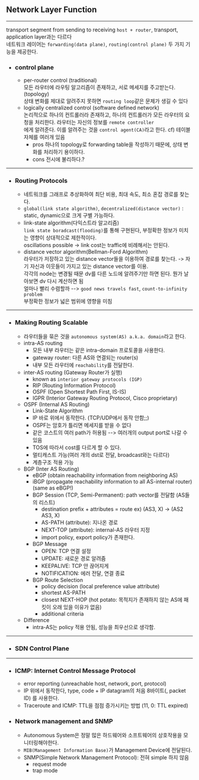 ## Network Layer Function

- - -
transport segment from sending to receiving `host + router`, transport, application layer과는 다르다  
네트워크 레이어는 `forwarding(data plane)`, `routing(control plane)` 두 가지 기능을 제공한다.

- ### control plane
	- per-router control (traditional)  
	  모든 라우터에 라우팅 알고리즘이 존재하고, 서로 메세지를 주고받는다. (topology)  
	  상태 변화를 제대로 알려주지 못하면 `routing loop`같은 문제가 생길 수 있다  
	- logically centralized control (software defined network)      
	  논리적으로 하나의 컨트롤러라 존재하고, 하나의 컨트롤러가 모든 라우터의 요청을 처리한다. 라우터는 자신의 정보를 `remote controller`  
	  에게 알려준다. 이를 알려주는 것을 `control agent(CA)`라고 한다. cf) 테이블 자체를 여러개 있음
		- pros 하나의 topology로 forwarding table을 작성하기 때문에, 상태 변화를 처리하기 용이하다.
		- cons 전시에 불리하다.?
- - - 
- ### Routing Protocols
	- 네트워크를 그래프로 추상화하여 최단 비용, 최대 속도, 최소 혼잡 경로를 찾는다.
	- `global(link state algorithm)`, `decentralized(distance vector)` : static, dynamic으로 크게 구별 가능하다.
	- link-state algorithm(다익스트라 알고리즘)  
	  `link state boradcast(flooding)`를 통해 구현된다, 부정확한 정보가 미치는 영향이 상대적으로 제한적이다.  
	  oscillations possible -> link cost는 traffic에 비례해서는 안된다.
	- distance vector algorithm(Bellman-Ford Algorithm)  
	  라우터가 저장하고 있는 distance vector들을 이용하여 경로를 찾는다. -> 자기 자신과 이웃들이 가지고 있는 distance vector를 이용.  
	  각각의 node는 변경될 때문 dv를 다른 노드에 알려주기만 하면 된다. 뭔가 날아보면 dv 다시 계산하면 됨  
	  얼마나 빨리 수렴할까 --> `good news travels fast`, `count-to-infinity problem`  
	  부정확한 정보가 넓은 범위에 영향을 미침
- - -
- ### Making Routing Scalable
	- 라우터들을 묶은 것을 `autonomous system(AS) a.k.a. domain`라고 한다.  
	- intra-AS routing
	  - 모든 내부 라우터는 같은 intra-domain 프로토콜을 사용한다.
	  - gateway router: 다른 AS와 연결되는 router(s)
	  - 내부 모든 라우터에 `reachability`를 전달한다.
	- inter-AS routing (Gateway Router가 실행)
	  - known as `interior gateway protocols (IGP)`
	  - RIP (Routing Information Protocol)
	  - OSPF (Open Shortest Path First, IS-IS)
	  - IGPR (Interior Gateway Routing Protocol, Cisco proprietary)
	- OSPF (Internal AS Routing)
	  - Link-State Algorithm
	  - IP 바로 위에서 동작한다. (TCP/UDP에서 동작 안함;;)
	  - OSPF는 암호가 틀리면 메세지를 받을 수 없다
	  - 같은 코스트의 여러 path가 허용됨 --> 여러개의 output port로 나갈 수 있음
	  - TOS에 따라서 cost를 다르게 할 수 있다.
	  - 멀티캐스트 가능(여러 개의 dst로 전달, broadcast와는 다르다)
	  - 계층구조 적용 가능
	- BGP (Inter AS Routing)
	  - eBGP (obtain reachability information from neighboring AS)
	  - iBGP (propagate reachability information to all AS-internal router) (same as eBGP!)
	  - BGP Session (TCP, Semi-Permanent): path vector를 전달함 (AS들의 리스트)
	    - destination prefix + attributes = route ex) (AS3, X) -> (AS2 AS3, X)
		- AS-PATH (attribute): 지나온 경로
		- NEXT-TOP (attribute): internal-AS 라우터 지정
		- import policy, export policy가 존재한다.
	  - BGP Message
		- OPEN: TCP 연결 설정
		- UPDATE: 새로운 경로 알려줌
		- KEEPALIVE: TCP 안 끊어지게
		- NOTIFICATION: 에러 전달, 연결 종료
	  - BGP Route Selection
		- policy decision (local preference value attribute)
		- shortest AS-PATH
		- closest NEXT-HOP (hot potato: 목적지가 존재하지 않는 AS에 패킷이 오래 있을 이유가 없음)
		- additional criteria
	- Difference
		- intra-AS는 policy 적용 안됨, 성능을 최우선으로 생각함.
- - -
- ### SDN Control Plane
- - -
- ### ICMP: Internet Control Message Protocol
  - error reporting (unreachable host, network, port, protocol)
  - IP 위에서 동작한다, type, code + IP datagram의 처음 8바이트(, packet ID) 를 사용한다.
  - Traceroute and ICMP: TTL을 점점 증가시키는 방법 (11, 0: TTL expired)
- ### Network management and SNMP
  - Autonomous System은 정말 많은 하드웨어와 소프트웨어의 상호작용을 모니터링해야한다.
  - `MIB(Management Information Base)`가 Management Device에 전달된다.
  - SNMP(Simple Network Management Protocol): 전혀 simple 하지 않음
	- request mode
	- trap mode